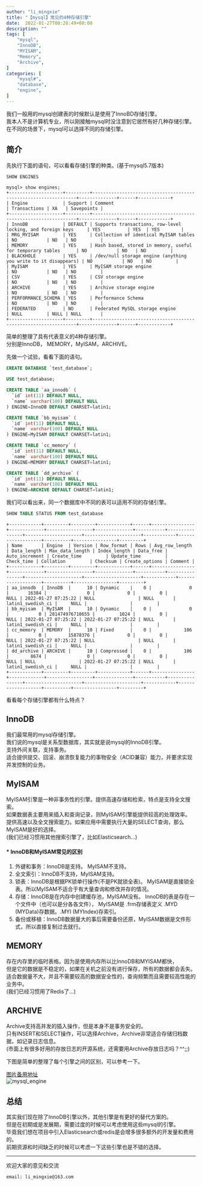 ```yaml
---
author: "li_mingxie"
title: "【mysql】常见的4种存储引擎"
date:  2022-01-27T08:28:49+08:00
description: ""
tags: [
    "mysql",
    "InnoDB",
    "MYISAM",
    "Memory",
    "Archive",
]
categories: [
    "mysql#",
    "database",
    "engine",
]
---
```


我们一般用的mysql创建表的时候默认是使用了InnoBD存储引擎。  
我本人不是计算机专业，所以刚接触mysql时没注意到它居然有好几种存储引擎。  
在不同的场景下，mysql可以选择不同的存储引擎。  <!--more-->  

## 简介
先执行下面的语句，可以看看存储引擎的种类。(基于mysql5.7版本)  

```sql
SHOW ENGINES
```

```
mysql> show engines;
+--------------------+---------+----------------------------------------------------------------+--------------+------+------------+
| Engine             | Support | Comment                                                        | Transactions | XA   | Savepoints |
+--------------------+---------+----------------------------------------------------------------+--------------+------+------------+
| InnoDB             | DEFAULT | Supports transactions, row-level locking, and foreign keys     | YES          | YES  | YES        |
| MRG_MYISAM         | YES     | Collection of identical MyISAM tables                          | NO           | NO   | NO         |
| MEMORY             | YES     | Hash based, stored in memory, useful for temporary tables      | NO           | NO   | NO         |
| BLACKHOLE          | YES     | /dev/null storage engine (anything you write to it disappears) | NO           | NO   | NO         |
| MyISAM             | YES     | MyISAM storage engine                                          | NO           | NO   | NO         |
| CSV                | YES     | CSV storage engine                                             | NO           | NO   | NO         |
| ARCHIVE            | YES     | Archive storage engine                                         | NO           | NO   | NO         |
| PERFORMANCE_SCHEMA | YES     | Performance Schema                                             | NO           | NO   | NO         |
| FEDERATED          | NO      | Federated MySQL storage engine                                 | NULL         | NULL | NULL       |
+--------------------+---------+----------------------------------------------------------------+--------------+------+------------+
```

简单的整理了具有代表意义的4种存储引擎。  
分别是InnoDB， MEMORY，MyISAM，ARCHIVE。  

先做一个试验，看看下面的语句。  

```sql
CREATE DATABASE `test_database`;

USE test_database;

CREATE TABLE `aa_innodb` (
  `id` int(11) DEFAULT NULL,
  `name` varchar(100) DEFAULT NULL
) ENGINE=InnoDB DEFAULT CHARSET=latin1;

CREATE TABLE `bb_myisam` (
  `id` int(11) DEFAULT NULL,
  `name` varchar(100) DEFAULT NULL
) ENGINE=MyISAM DEFAULT CHARSET=latin1;

CREATE TABLE `cc_memory` (
  `id` int(11) DEFAULT NULL,
  `name` varchar(100) DEFAULT NULL
) ENGINE=MEMORY DEFAULT CHARSET=latin1;

CREATE TABLE `dd_archive` (
  `id` int(11) DEFAULT NULL,
  `name` varchar(100) DEFAULT NULL
) ENGINE=ARCHIVE DEFAULT CHARSET=latin1;

```

我们可以看出来，同一个数据库中不同的表可以适用不同的存储引擎。

```sql
SHOW TABLE STATUS FROM test_database
```

```
+------------+---------+---------+------------+------+----------------+-------------+-----------------+--------------+-----------+----------------+---------------------+---------------------+------------+-------------------+----------+----------------+---------+
| Name       | Engine  | Version | Row_format | Rows | Avg_row_length | Data_length | Max_data_length | Index_length | Data_free | Auto_increment | Create_time         | Update_time         | Check_time | Collation         | Checksum | Create_options | Comment |
+------------+---------+---------+------------+------+----------------+-------------+-----------------+--------------+-----------+----------------+---------------------+---------------------+------------+-------------------+----------+----------------+---------+
| aa_innodb  | InnoDB  |      10 | Dynamic    |    0 |              0 |       16384 |               0 |            0 |         0 |           NULL | 2022-01-27 07:25:22 | NULL                | NULL       | latin1_swedish_ci |     NULL |                |         |
| bb_myisam  | MyISAM  |      10 | Dynamic    |    0 |              0 |           0 | 281474976710655 |         1024 |         0 |           NULL | 2022-01-27 07:25:22 | 2022-01-27 07:25:22 | NULL       | latin1_swedish_ci |     NULL |                |         |
| cc_memory  | MEMORY  |      10 | Fixed      |    0 |            106 |           0 |        15878376 |            0 |         0 |           NULL | 2022-01-27 07:25:22 | NULL                | NULL       | latin1_swedish_ci |     NULL |                |         |
| dd_archive | ARCHIVE |      10 | Compressed |    0 |            106 |        8674 |               0 |            0 |         0 |           NULL | NULL                | 2022-01-27 07:25:22 | NULL       | latin1_swedish_ci |     NULL |                |         |
+------------+---------+---------+------------+------+----------------+-------------+-----------------+--------------+-----------+----------------+---------------------+---------------------+------------+-------------------+----------+----------------+---------+
```

看看每个存储引擎都有什么特点？

## InnoDB
我们最常用的mysql存储引擎。  
我们说的mysql是关系型数据库，其实就是说mysql的InnoDB引擎。  
支持外间关联，支持事务。   
适合提供提交、回滚、崩溃恢复能力的事物安全（ACID兼容）能力，并要求实现并发控制的业务。  

## MyISAM
MyISAM引擎是一种非事务性的引擎。提供高速存储和检索，特点是支持全文搜索。  
如果数据表主要用来插入和查询记录，则MyISAM引擎能提供较高的处理效率。  
提供高速以及全文搜索能力。如果应用中需要执行大量的SELECT查询，那么MyISAM是好的选择。  
(我们已经习惯用其他搜索引擎了，比如Elasticsearch...)  

#### * InnoDB和MyISAM常见的区别
1. 外键和事务：InnoDB是支持。 MyISAM不支持。
2. 全文索引：InnoDB不支持，MyISAM支持。
3. 锁表：InnoDB是根据PK锁单行操作(不是PK就锁全表)。 MyISAM是直接锁全表。所以MyISAM不适合于有大量查询和修改并存的情况。
4. 存储：InnoDB是在内存中创建缓存池，MyISAM没有。 
        InnoDB的表是存在一个文件中（也可以是分各各文件），
        MyISAM是 .frm存储表定义 .MYD (MYData)存数据。.MYI (MYIndex)存索引。
5. 备份或移植：InnoDB数据量大的事后需要备份还原，MyISAM数据是文件形式，所以直接复制过去就行。
## MEMORY
存在内存里的临时表格。因为是使用内存所以比InnoDB和MYISAM都快，  
但是它的数据是不稳定的，如果在关机之前没有进行保存，所有的数据都会丢失。  
适合数据量不大，并且不需要较高的数据安全性的，查询频繁而且需要较高性能的业务中。  
(我们已经习惯用了Redis了...)  

## ARCHIVE
Archive支持高并发的插入操作，但是本身不是事务安全的。  
只有INSERT和SELECT操作，可以选择Archive，Archive非常适合存储归档数据，如记录日志信息。  
(市面上有很多好用的存放日志的开源系统，还需要用Archive存放日志吗？^^;;)

下图是简单的整理了每个引擎之间的区别，可以参考一下。  

[图片备用地址](https://limingxie.github.io/images/database/mysql/mysql_engine.png)  
![mysql_engine](https://mingxie-blog.oss-cn-beijing.aliyuncs.com/image/database/mysql/mysql_engine.png?x-oss-process=image/resize,w_600,m_lfit)

## 总结
其实我们现在除了InnoDB引擎以外，其他引擎是有更好的替代方案的。  
但是在初期或是发展期，需要过度的时候可以考虑使用这些mysql的引擎。  
毕竟我们想在项目中引入Elasticsearch或redis是会增多很多额外的开发量和费用的。  
前期资源和时间缺乏的时候可以考虑一下这些引擎也是不错的选择。

----------------------------------------------
欢迎大家的意见和交流

`email: li_mingxie@163.com`


<!-- MySQL 两种存储引擎: MyISAM和InnoDB 简单总结
 

MyISAM是MySQL的默认数据库引擎（5.5版之前），由早期的ISAM（Indexed Sequential Access Method：有索引的顺序访问方法）所改良。虽然性能极佳，但却有一个缺点：不支持事务处理（transaction）。不过，在这几年的发展下，MySQL也导入了InnoDB（另一种数据库引擎），以强化参考完整性与并发违规处理机制，后来就逐渐取代MyISAM。

InnoDB，是MySQL的数据库引擎之一，为MySQL AB发布binary的标准之一。InnoDB由Innobase Oy公司所开发，2006年五月时由甲骨文公司并购。与传统的ISAM与MyISAM相比，InnoDB的最大特色就是支持了ACID兼容的事务（Transaction）功能，类似于PostgreSQL。目前InnoDB采用双轨制授权，一是GPL授权，另一是专有软件授权。

MyISAM和InnoDB两者之间有着明显区别，简单梳理如下:
1) 事务支持
MyISAM不支持事务，而InnoDB支持。InnoDB的AUTOCOMMIT默认是打开的，即每条SQL语句会默认被封装成一个事务，自动提交，这样会影响速度，所以最好是把多条SQL语句显示放在begin和commit之间，组成一个事务去提交。

MyISAM是非事务安全型的，而InnoDB是事务安全型的，默认开启自动提交，宜合并事务，一同提交，减小数据库多次提交导致的开销，大大提高性能。

2) 存储结构
MyISAM：每个MyISAM在磁盘上存储成三个文件。第一个文件的名字以表的名字开始，扩展名指出文件类型。.frm文件存储表定义。数据文件的扩展名为.MYD (MYData)。索引文件的扩展名是.MYI (MYIndex)。
InnoDB：所有的表都保存在同一个数据文件中（也可能是多个文件，或者是独立的表空间文件），InnoDB表的大小只受限于操作系统文件的大小，一般为2GB。

3) 存储空间
MyISAM：可被压缩，存储空间较小。支持三种不同的存储格式：静态表(默认，但是注意数据末尾不能有空格，会被去掉)、动态表、压缩表。
InnoDB：需要更多的内存和存储，它会在主内存中建立其专用的缓冲池用于高速缓冲数据和索引。

4) 可移植性、备份及恢复
MyISAM：数据是以文件的形式存储，所以在跨平台的数据转移中会很方便。在备份和恢复时可单独针对某个表进行操作。
InnoDB：免费的方案可以是拷贝数据文件、备份 binlog，或者用 mysqldump，在数据量达到几十G的时候就相对痛苦了。

5) 事务支持
MyISAM：强调的是性能，每次查询具有原子性,其执行数度比InnoDB类型更快，但是不提供事务支持。
InnoDB：提供事务支持事务，外部键等高级数据库功能。 具有事务(commit)、回滚(rollback)和崩溃修复能力(crash recovery capabilities)的事务安全(transaction-safe (ACID compliant))型表。

6) AUTO_INCREMENT
MyISAM：可以和其他字段一起建立联合索引。引擎的自动增长列必须是索引，如果是组合索引，自动增长可以不是第一列，他可以根据前面几列进行排序后递增。
InnoDB：InnoDB中必须包含只有该字段的索引。引擎的自动增长列必须是索引，如果是组合索引也必须是组合索引的第一列。

7) 表锁差异
MyISAM：只支持表级锁，用户在操作myisam表时，select，update，delete，insert语句都会给表自动加锁，如果加锁以后的表满足insert并发的情况下，可以在表的尾部插入新的数据。
InnoDB：支持事务和行级锁，是innodb的最大特色。行锁大幅度提高了多用户并发操作的新能。但是InnoDB的行锁，只是在WHERE的主键是有效的，非主键的WHERE都会锁全表的。

MyISAM锁的粒度是表级，而InnoDB支持行级锁定。简单来说就是, InnoDB支持数据行锁定，而MyISAM不支持行锁定，只支持锁定整个表。即MyISAM同一个表上的读锁和写锁是互斥的，MyISAM并发读写时如果等待队列中既有读请求又有写请求，默认写请求的优先级高，即使读请求先到，所以MyISAM不适合于有大量查询和修改并存的情况，那样查询进程会长时间阻塞。因为MyISAM是锁表，所以某项读操作比较耗时会使其他写进程饿死。

8) 全文索引
MyISAM：支持(FULLTEXT类型的)全文索引
InnoDB：不支持(FULLTEXT类型的)全文索引，但是innodb可以使用sphinx插件支持全文索引，并且效果更好。

全文索引是指对char、varchar和text中的每个词（停用词除外）建立倒排序索引。MyISAM的全文索引其实没啥用，因为它不支持中文分词，必须由使用者分词后加入空格再写到数据表里，而且少于4个汉字的词会和停用词一样被忽略掉。

另外，MyIsam索引和数据分离，InnoDB在一起，MyIsam天生非聚簇索引，最多有一个unique的性质，InnoDB的数据文件本身就是主键索引文件，这样的索引被称为“聚簇索引”

9) 表主键
MyISAM：允许没有任何索引和主键的表存在，索引都是保存行的地址。
InnoDB：如果没有设定主键或者非空唯一索引，就会自动生成一个6字节的主键(用户不可见)，数据是主索引的一部分，附加索引保存的是主索引的值。InnoDB的主键范围更大，最大是MyISAM的2倍。

10) 表的具体行数
MyISAM：保存有表的总行数，如果select count(*) from table;会直接取出出该值。
InnoDB：没有保存表的总行数(只能遍历)，如果使用select count(*) from table；就会遍历整个表，消耗相当大，但是在加了wehre条件后，myisam和innodb处理的方式都一样。

11) CURD操作
MyISAM：如果执行大量的SELECT，MyISAM是更好的选择。
InnoDB：如果你的数据执行大量的INSERT或UPDATE，出于性能方面的考虑，应该使用InnoDB表。DELETE 从性能上InnoDB更优，但DELETE FROM table时，InnoDB不会重新建立表，而是一行一行的删除，在innodb上如果要清空保存有大量数据的表，最好使用truncate table这个命令。

12) 外键
MyISAM：不支持
InnoDB：支持

13) 查询效率
没有where的count(*)使用MyISAM要比InnoDB快得多。因为MyISAM内置了一个计数器，count(*)时它直接从计数器中读，而InnoDB必须扫描全表。所以在InnoDB上执行count(*)时一般要伴随where，且where中要包含主键以外的索引列。为什么这里特别强调“主键以外”？因为InnoDB中primary index是和raw data存放在一起的，而secondary index则是单独存放，然后有个指针指向primary key。所以只是count(*)的话使用secondary index扫描更快，而primary key则主要在扫描索引同时要返回raw data时的作用较大。MyISAM相对简单，所以在效率上要优于InnoDB，小型应用可以考虑使用MyISAM。

通过上述的分析，基本上可以考虑使用InnoDB来替代MyISAM引擎了，原因是InnoDB自身很多良好的特点，比如事务支持、存储 过程、视图、行级锁定等等，在并发很多的情况下，相信InnoDB的表现肯定要比MyISAM强很多。另外，任何一种表都不是万能的，只用恰当的针对业务类型来选择合适的表类型，才能最大的发挥MySQL的性能优势。如果不是很复杂的Web应用，非关键应用，还是可以继续考虑MyISAM的，这个具体情况可以自己斟酌。

MyISAM和InnoDB两者的应用场景：
1) MyISAM管理非事务表。它提供高速存储和检索，以及全文搜索能力。如果应用中需要执行大量的SELECT查询，那么MyISAM是更好的选择。
2) InnoDB用于事务处理应用程序，具有众多特性，包括ACID事务支持。如果应用中需要执行大量的INSERT或UPDATE操作，则应该使用InnoDB，这样可以提高多用户并发操作的性能。

但是实际场景中，针对具体问题需要具体分析，一般而言可以遵循以下几个问题：
-  数据库是否有外键？
-  是否需要事务支持？
-  是否需要全文索引？
-  数据库经常使用什么样的查询模式？在写多读少的应用中还是Innodb插入性能更稳定，在并发情况下也能基本，如果是对读取速度要求比较快的应用还是选MyISAM。
-  数据库的数据有多大？ 大尺寸倾向于innodb，因为事务日志，故障恢复。 -->